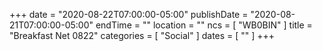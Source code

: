 +++
date = "2020-08-22T07:00:00-05:00"
publishDate = "2020-08-21T07:00:00-05:00"
endTime = ""
location = ""
ncs = [ "WB0BIN" ]
title = "Breakfast Net 0822"
categories = [ "Social" ]
dates = [ "" ]
+++
